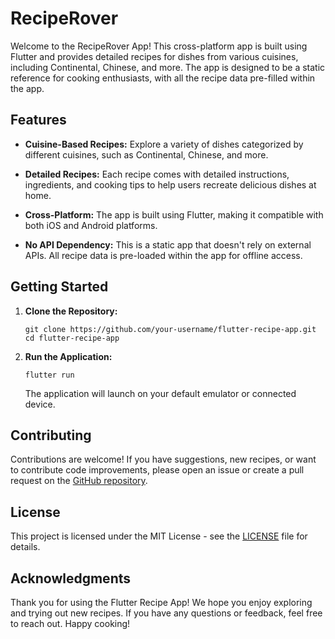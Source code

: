 # RecipeRover

Welcome to the RecipeRover App! This cross-platform app is built using Flutter and provides detailed recipes for dishes from various cuisines, including Continental, Chinese, and more. The app is designed to be a static reference for cooking enthusiasts, with all the recipe data pre-filled within the app.

## Features

- **Cuisine-Based Recipes:** Explore a variety of dishes categorized by different cuisines, such as Continental, Chinese, and more.

- **Detailed Recipes:** Each recipe comes with detailed instructions, ingredients, and cooking tips to help users recreate delicious dishes at home.

- **Cross-Platform:** The app is built using Flutter, making it compatible with both iOS and Android platforms.

- **No API Dependency:** This is a static app that doesn't rely on external APIs. All recipe data is pre-loaded within the app for offline access.


## Getting Started

1. **Clone the Repository:**
   ```
   git clone https://github.com/your-username/flutter-recipe-app.git
   cd flutter-recipe-app
   ```

2. **Run the Application:**
   ```
   flutter run
   ```

   The application will launch on your default emulator or connected device.



## Contributing

Contributions are welcome! If you have suggestions, new recipes, or want to contribute code improvements, please open an issue or create a pull request on the [GitHub repository](https://github.com/your-username/flutter-recipe-app).

## License

This project is licensed under the MIT License - see the [LICENSE](LICENSE) file for details.

## Acknowledgments

Thank you for using the Flutter Recipe App! We hope you enjoy exploring and trying out new recipes. If you have any questions or feedback, feel free to reach out. Happy cooking!
